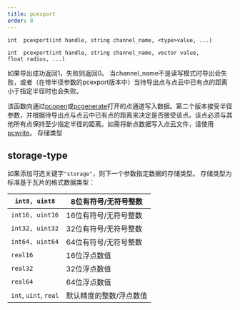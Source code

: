 ```yaml
---
title: pcexport
order: 8
---
```

`int  pcexport(int handle, string channel_name, <type>value, ...)`

`int  pcexport(int handle, string channel_name, vector value, float radius, ...)`

如果导出成功返回1，失败则返回0。
当channel_name不是读写模式时导出会失败，或者（在带半径参数的pcexport版本中）当待导出点与点云中已有点的距离小于指定半径时也会失败。

该函数向通过[pcopen](pcopen.html "返回点云文件的句柄。")或[pcgenerate](pcopen.html "生成点云。")打开的点通道写入数据。第二个版本接受半径参数，并根据待导出点与点云中已有点的距离来决定是否接受该点。该点必须与其他所有点保持至少指定半径的距离。如需将新点数据写入点云文件，请使用[pcwrite](pcwrite.html "将数据写入点云文件。")。
存储类型

## storage-type

如果添加可选关键字`"storage"`，则下一个参数指定数据的存储类型。
存储类型为标准基于瓦片的格式数据类型：

| `int8, uint8` | 8位有符号/无符号整数 |
| --- | --- |
| `int16, uint16` | 16位有符号/无符号整数 |
| `int32, uint32` | 32位有符号/无符号整数 |
| `int64, uint64` | 64位有符号/无符号整数 |
| `real16` | 16位浮点数值 |
| `real32` | 32位浮点数值 |
| `real64` | 64位浮点数值 |
| `int`, `uint`, `real` | 默认精度的整数/浮点数值 |